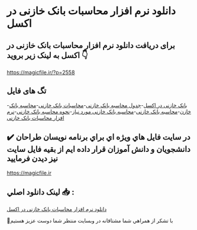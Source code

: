 # دانلود نرم افزار محاسبات بانک خازنی در اکسل

## برای دریافت دانلود نرم افزار محاسبات بانک خازنی در اکسل به لینک زیر بروید 👇

https://magicfile.ir/?p=2558

## تگ های فایل

-[بانک خازنی در اکسل](https://magicfile.ir/product/%d9%86%d8%b1%d9%85-%d8%a7%d9%81%d8%b2%d8%a7%d8%b1-%d9%85%d8%ad%d8%a7%d8%b3%d8%a8%d8%a7%d8%aa-%d8%a8%d8%a7%d9%86%da%a9-%d8%ae%d8%a7%d8%b2%d9%86%db%8c-%d8%af%d8%b1-%d8%a7%da%a9%d8%b3%d9%84/)-[جدول محاسبه بانک خازنی](https://magicfile.ir/product/%d9%86%d8%b1%d9%85-%d8%a7%d9%81%d8%b2%d8%a7%d8%b1-%d9%85%d8%ad%d8%a7%d8%b3%d8%a8%d8%a7%d8%aa-%d8%a8%d8%a7%d9%86%da%a9-%d8%ae%d8%a7%d8%b2%d9%86%db%8c-%d8%af%d8%b1-%d8%a7%da%a9%d8%b3%d9%84/)-[محاسبات بانک خازنی](https://magicfile.ir/product/%d9%86%d8%b1%d9%85-%d8%a7%d9%81%d8%b2%d8%a7%d8%b1-%d9%85%d8%ad%d8%a7%d8%b3%d8%a8%d8%a7%d8%aa-%d8%a8%d8%a7%d9%86%da%a9-%d8%ae%d8%a7%d8%b2%d9%86%db%8c-%d8%af%d8%b1-%d8%a7%da%a9%d8%b3%d9%84/)-[محاسبه بانک خازن](https://magicfile.ir/product/%d9%86%d8%b1%d9%85-%d8%a7%d9%81%d8%b2%d8%a7%d8%b1-%d9%85%d8%ad%d8%a7%d8%b3%d8%a8%d8%a7%d8%aa-%d8%a8%d8%a7%d9%86%da%a9-%d8%ae%d8%a7%d8%b2%d9%86%db%8c-%d8%af%d8%b1-%d8%a7%da%a9%d8%b3%d9%84/)-[محاسبه بانک خازنی](https://magicfile.ir/product/%d9%86%d8%b1%d9%85-%d8%a7%d9%81%d8%b2%d8%a7%d8%b1-%d9%85%d8%ad%d8%a7%d8%b3%d8%a8%d8%a7%d8%aa-%d8%a8%d8%a7%d9%86%da%a9-%d8%ae%d8%a7%d8%b2%d9%86%db%8c-%d8%af%d8%b1-%d8%a7%da%a9%d8%b3%d9%84/)-[محاسبه بانک خازنی مورد نیاز](https://magicfile.ir/product/%d9%86%d8%b1%d9%85-%d8%a7%d9%81%d8%b2%d8%a7%d8%b1-%d9%85%d8%ad%d8%a7%d8%b3%d8%a8%d8%a7%d8%aa-%d8%a8%d8%a7%d9%86%da%a9-%d8%ae%d8%a7%d8%b2%d9%86%db%8c-%d8%af%d8%b1-%d8%a7%da%a9%d8%b3%d9%84/)-[نحوه محاسبه بانک خازنی](https://magicfile.ir/product/%d9%86%d8%b1%d9%85-%d8%a7%d9%81%d8%b2%d8%a7%d8%b1-%d9%85%d8%ad%d8%a7%d8%b3%d8%a8%d8%a7%d8%aa-%d8%a8%d8%a7%d9%86%da%a9-%d8%ae%d8%a7%d8%b2%d9%86%db%8c-%d8%af%d8%b1-%d8%a7%da%a9%d8%b3%d9%84/)-[نرم افزار محاسبات بانک خازنی](https://magicfile.ir/product/%d9%86%d8%b1%d9%85-%d8%a7%d9%81%d8%b2%d8%a7%d8%b1-%d9%85%d8%ad%d8%a7%d8%b3%d8%a8%d8%a7%d8%aa-%d8%a8%d8%a7%d9%86%da%a9-%d8%ae%d8%a7%d8%b2%d9%86%db%8c-%d8%af%d8%b1-%d8%a7%da%a9%d8%b3%d9%84/)

## ✔️ در سايت فايل هاي ويژه اي براي برنامه نويسان طراحان دانشجويان و دانش آموزان قرار داده ايم از بقيه فايل سايت نيز ديدن فرماييد

https://magicfile.ir


## لينک دانلود اصلي 📥 :

[دانلود نرم افزار محاسبات بانک خازنی در اکسل](https://magicfile.ir/product/%d9%86%d8%b1%d9%85-%d8%a7%d9%81%d8%b2%d8%a7%d8%b1-%d9%85%d8%ad%d8%a7%d8%b3%d8%a8%d8%a7%d8%aa-%d8%a8%d8%a7%d9%86%da%a9-%d8%ae%d8%a7%d8%b2%d9%86%db%8c-%d8%af%d8%b1-%d8%a7%da%a9%d8%b3%d9%84/) 


🙏با تشکر از همراهي شما مشتاقانه در وبسایت منتظر شما دوست عزیز هستیم

